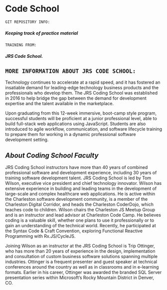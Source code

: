 # Code School

`GIT REPOSITORY INFO:`
##### Keeping track of practice material
`TRAINING FROM:` 
##### JRS Code School.

`MORE INFORMATION ABOUT JRS CODE SCHOOL:`
---
Technology continues to accelerate at a rapid speed, and it has fostered an insatiable demand for leading-edge technology business products and the professionals who develop them. The JRS Coding School was established in 2016 to help bridge the gap between the demand for development expertise and the talent available in the marketplace.

Upon graduating from this 12-week immersive, boot-camp style program, successful students will be proficient at a junior professional level, able to build full-stack web applications using JavaScript. Students are also introduced to agile workflow, communication, and software lifecycle training to prepare them for working in a dynamic professional software development setting.

*About Coding School Faculty*
---
JRS Coding School instructors have more than 40 years of combined professional software and development experience, including 30 years of training software development talent. JRS Coding School is led by Tom Wilson, executive vice president and chief technology innovator. Wilson has extensive experience in building and leading teams in the development of large-scale and complex healthcare web applications. He is active within the Charleston software development community, is a member of the Charleston Digital Corridor, and heads the Charleston CoderDojo, which teaches code to children. Wilson chairs the Charleston JS Meetup Group and is an instructor and lead advisor at Charleston Code Camp. He believes coding is a valuable skill, whether one plans to use it professionally or to gain an understanding of the technical world. Recently, he participated at the Syntax Code & Craft Convention, exploring Functional Reactive Programming with Rx.JS/CycleJS.

Joining Wilson as an instructor at the JRS Coding School is Trip Ottinger, who has more than 20 years of experience in the design, implementation and consultation of custom business software solutions spanning multiple industries. Ottinger is a frequent presenter and guest speaker at technical conferences around the country as well as in classrooms and in e-learning formats. Earlier in his career, Ottinger was awarded the branded SQL Server presentation series within Microsoft’s Rocky Mountain District in Denver, CO.
